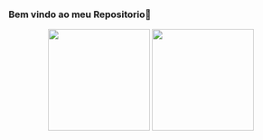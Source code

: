### Bem vindo ao meu Repositorio👋

<!-- GITHUB STATUS -->
<div align="center">
  <img height="180em" src="https://github-readme-stats.vercel.app/api?username=VictorG-Reis&show_icons=true&theme=dark&include_all_commits=true&count_private=true"/>
  <img height="180em" src="https://github-readme-stats.vercel.app/api/top-langs/?username=VictorG-Reis&layout=compact&langs_count=10&theme=dark"/>

  <!-- TEMAS: dark, radical, merko, gruvbox, tokyonight, onedark, cobalt, synthwave, highcontrast, dracula -->
</div>
